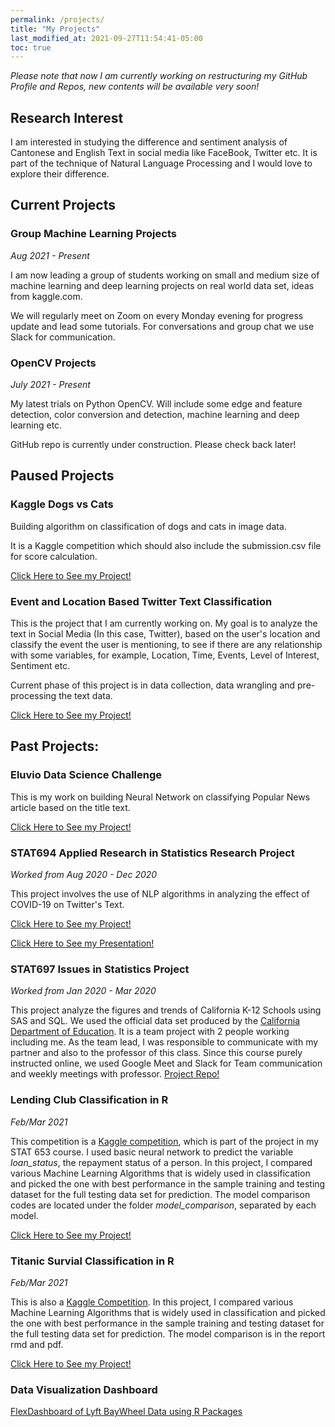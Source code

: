 ```yaml
---
permalink: /projects/
title: "My Projects"
last_modified_at: 2021-09-27T11:54:41-05:00
toc: true
---
```


*Please note that now I am currently working on restructuring my GitHub Profile and Repos, new contents will be available very soon!*

## Research Interest
I am interested in studying the difference and sentiment analysis of Cantonese and English Text in social media like FaceBook, Twitter etc. It is part of the technique of Natural Language Processing and I would love to explore their difference.


## Current Projects
### Group Machine Learning Projects
*Aug 2021 - Present*


I am now leading a group of students working on small and medium size of machine learning and deep learning projects on real world data set, ideas from kaggle.com. 

We will regularly meet on Zoom on every Monday evening for progress update and lead some tutorials. For conversations and group chat we use Slack for communication.


### OpenCV Projects
*July 2021 - Present*


My latest trials on Python OpenCV. Will include some edge and feature detection, color conversion and detection, machine learning and deep learning etc.

GitHub repo is currently under construction. Please check back later!


## Paused Projects
### Kaggle Dogs vs Cats
Building algorithm on classification of dogs and cats in image data.

It is a Kaggle competition which should also include the submission.csv file for score calculation.

[Click Here to See my Project!](https://github.com/kelvin-cykong/KaggleDogs_Cats)


### Event and Location Based Twitter Text Classification
This is the project that I am currently working on. My goal is to analyze the text in Social Media (In this case, Twitter), based on the user's location and classify the event the user is mentioning, to see if there are any relationship with some variables, for example, Location, Time, Events, Level of Interest, Sentiment etc. 

Current phase of this project is in data collection, data wrangling and pre-processing the text data.

[Click Here to See my Project!](https://github.com/kelvin-cykong/Twitter-Classification-Project/)


## Past Projects:

### Eluvio Data Science Challenge

This is my work on building Neural Network on classifying Popular News article based on the title text.

[Click Here to See my Project!](https://github.com/kelvin-cykong/Eluvio_DS_Challenge/)

### STAT694 Applied Research in Statistics Research Project
*Worked from Aug 2020 - Dec 2020*


This project involves the use of NLP algorithms in analyzing the effect of COVID-19 on Twitter's Text.

[Click Here to See my Project!](https://github.com/kelvin-cykong/Research_in_Statistics-STAT694)

[Click Here to See my Presentation!](https://kelvin-cykong.github.io/stat694_presentation.html)


### STAT697 Issues in Statistics Project
*Worked from Jan 2020 - Mar 2020*


This project analyze the figures and trends of California K-12 Schools using SAS and SQL. We used the official data set produced by the [California Department of Education](https://www.cde.ca.gov/). It is a team project with 2 people working including me. As the team lead, I was responsible to communicate with my partner and also to the professor of this class. Since this course purely instructed online, we used Google Meet and Slack for Team communication and weekly meetings with professor.
[Project Repo!](https://github.com/kelvin-cykong/stat697-s20/team-1_project_repo)


### Lending Club Classification in R
*Feb/Mar 2021*


This competition is a [Kaggle competition](https://www.kaggle.com/wordsforthewise/lending-club), which is part of the project in my STAT 653 course. I used basic neural network to predict the variable *loan_status*, the repayment status of a person. In this project, I compared various Machine Learning Algorithms that is widely used in classification and picked the one with best performance in the sample training and testing dataset for the full testing data set for prediction. The model comparison codes are located under the folder *model_comparison*, separated by each model. 

[Click Here to See my Project!](https://github.com/kelvin-cykong/MachineLearning-Projects/Lending_Club_Project/)


### Titanic Survial Classification in R
*Feb/Mar 2021*


This is also a [Kaggle Competition](https://www.kaggle.com/c/titanic). In this project, I compared various Machine Learning Algorithms that is widely used in classification and picked the one with best performance in the sample training and testing dataset for the full testing data set for prediction. The model comparison is in the report rmd and pdf.

[Click Here to See my Project!](https://github.com/kelvin-cykong/MachineLearning-Projects/Kaggle_Titanic_Classification_in_R)


### Data Visualization Dashboard
[FlexDashboard of Lyft BayWheel Data using R Packages](https://kelvin-cykong.github.io/Problem_03_flexdashboard.html)




